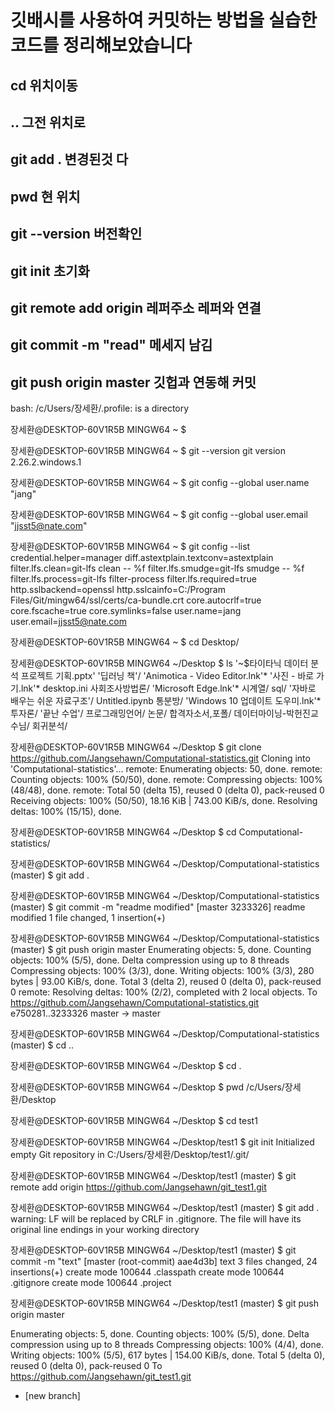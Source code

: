 # 깃배시를 사용하여 커밋하는 방법을 실습한 코드를 정리해보았습니다
## cd 위치이동
##  .. 그전 위치로 
## git add . 변경된것 다 
##  pwd 현 위치
## git --version  버전확인
## git init 초기화
## git remote add origin 레퍼주소  레퍼와 연결 
## git commit -m "read" 메세지 남김
## git push origin master 깃헙과 연동해 커밋
bash: /c/Users/장세환/.profile: is a directory

장세환@DESKTOP-60V1R5B MINGW64 ~
$

장세환@DESKTOP-60V1R5B MINGW64 ~
$ git --version
git version 2.26.2.windows.1

장세환@DESKTOP-60V1R5B MINGW64 ~
$ git config --global user.name "jang"

장세환@DESKTOP-60V1R5B MINGW64 ~
$ git config --global user.email "jjsst5@nate.com"

장세환@DESKTOP-60V1R5B MINGW64 ~
$ git config --list
credential.helper=manager
diff.astextplain.textconv=astextplain
filter.lfs.clean=git-lfs clean -- %f
filter.lfs.smudge=git-lfs smudge -- %f
filter.lfs.process=git-lfs filter-process
filter.lfs.required=true
http.sslbackend=openssl
http.sslcainfo=C:/Program Files/Git/mingw64/ssl/certs/ca-bundle.crt
core.autocrlf=true
core.fscache=true
core.symlinks=false
user.name=jang
user.email=jjsst5@nate.com

장세환@DESKTOP-60V1R5B MINGW64 ~
$ cd Desktop/

장세환@DESKTOP-60V1R5B MINGW64 ~/Desktop
$ ls
'~$타이타닉 데이터 분석 프로젝트 기획.pptx'  '딥러닝 책'/
'Animotica - Video Editor.lnk'*              '사진 - 바로 가기.lnk'*
 desktop.ini                                  사회조사방법론/
'Microsoft Edge.lnk'*                         시계열/
 sql/                                        '자바로 배우는 쉬운 자료구조'/
 Untitled.ipynb                               통분방/
'Windows 10 업데이트 도우미.lnk'*             투자론/
'끝난 수업'/                                  프로그래밍언어/
 논문/                                        합격자소서,포폴/
 데이터마이닝-박헌진교수님/                   회귀분석/

장세환@DESKTOP-60V1R5B MINGW64 ~/Desktop
$ git clone https://github.com/Jangsehawn/Computational-statistics.git
Cloning into 'Computational-statistics'...
remote: Enumerating objects: 50, done.
remote: Counting objects: 100% (50/50), done.
remote: Compressing objects: 100% (48/48), done.
remote: Total 50 (delta 15), reused 0 (delta 0), pack-reused 0
Receiving objects: 100% (50/50), 18.16 KiB | 743.00 KiB/s, done.
Resolving deltas: 100% (15/15), done.

장세환@DESKTOP-60V1R5B MINGW64 ~/Desktop
$ cd Computational-statistics/

장세환@DESKTOP-60V1R5B MINGW64 ~/Desktop/Computational-statistics (master)
$ git add .

장세환@DESKTOP-60V1R5B MINGW64 ~/Desktop/Computational-statistics (master)
$ git commit -m "readme modified"
[master 3233326] readme modified
 1 file changed, 1 insertion(+)

장세환@DESKTOP-60V1R5B MINGW64 ~/Desktop/Computational-statistics (master)
$ git push origin master
Enumerating objects: 5, done.
Counting objects: 100% (5/5), done.
Delta compression using up to 8 threads
Compressing objects: 100% (3/3), done.
Writing objects: 100% (3/3), 280 bytes | 93.00 KiB/s, done.
Total 3 (delta 2), reused 0 (delta 0), pack-reused 0
remote: Resolving deltas: 100% (2/2), completed with 2 local objects.
To https://github.com/Jangsehawn/Computational-statistics.git
   e750281..3233326  master -> master

장세환@DESKTOP-60V1R5B MINGW64 ~/Desktop/Computational-statistics (master)
$ cd ..

장세환@DESKTOP-60V1R5B MINGW64 ~/Desktop
$ cd .

장세환@DESKTOP-60V1R5B MINGW64 ~/Desktop
$ pwd
/c/Users/장세환/Desktop

장세환@DESKTOP-60V1R5B MINGW64 ~/Desktop
$ cd test1

장세환@DESKTOP-60V1R5B MINGW64 ~/Desktop/test1
$ git init
Initialized empty Git repository in C:/Users/장세환/Desktop/test1/.git/

장세환@DESKTOP-60V1R5B MINGW64 ~/Desktop/test1 (master)
$ git remote add origin https://github.com/Jangsehawn/git_test1.git

장세환@DESKTOP-60V1R5B MINGW64 ~/Desktop/test1 (master)
$ git add .
warning: LF will be replaced by CRLF in .gitignore.
The file will have its original line endings in your working directory

장세환@DESKTOP-60V1R5B MINGW64 ~/Desktop/test1 (master)
$ git commit -m "text"
[master (root-commit) aae4d3b] text
 3 files changed, 24 insertions(+)
 create mode 100644 .classpath
 create mode 100644 .gitignore
 create mode 100644 .project

장세환@DESKTOP-60V1R5B MINGW64 ~/Desktop/test1 (master)
$ git push origin master

Enumerating objects: 5, done.
Counting objects: 100% (5/5), done.
Delta compression using up to 8 threads
Compressing objects: 100% (4/4), done.
Writing objects: 100% (5/5), 617 bytes | 154.00 KiB/s, done.
Total 5 (delta 0), reused 0 (delta 0), pack-reused 0
To https://github.com/Jangsehawn/git_test1.git
 * [new branch]    
